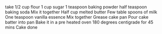 take 1/2 cup flour 
1 cup sugar
1 teaspoon baking powder
half teaspoon baking soda
Mix it together 
Half cup melted butter 
Few table spoons of milk
One teaspoon vanilla essence 
Mix together
Grease cake pan
Pour cake batter into pan
Bake it in a pre heated oven
180 degrees centigrade for 45 mins
Cake done